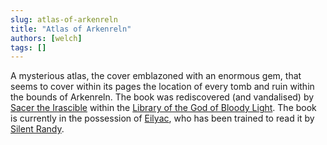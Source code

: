 ```yaml
---
slug: atlas-of-arkenreln
title: "Atlas of Arkenreln"
authors: [welch]
tags: []
---
```


A mysterious atlas, the cover emblazoned with an enormous gem, that seems to cover within its pages the location of every tomb and ruin within the bounds of Arkenreln. The book was rediscovered (and vandalised) by [Sacer the Irascible](/characters/sacer) within the [Library of the God of Bloody Light](/wikis/library-of-the-god-of-bloody-light). The book is currently in the possession of [Eilyac](/characters/eilyac), who has been trained to read it by [Silent Randy](/characters/randy).